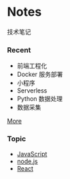 # Notes

技术笔记

### Recent

- 前端工程化
- Docker 服务部署
- 小程序
- Serverless
- Python 数据处理
- 数据采集

[More](https://github.com/tvrcgo/notes/issues)

### Topic
- [JavaScript](https://github.com/tvrcgo/docs/labels/JavaScript)
- [node.js](https://github.com/tvrcgo/docs/labels/node.js)
- [React](https://github.com/tvrcgo/docs/labels/React)
